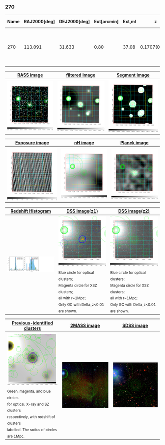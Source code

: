 <div STYLE="page-break-after: always;"></div>

### 270

|Name|RAJ2000[deg]|DEJ2000[deg] |Ext[arcmin]| Ext,ml | z | z_src| C|GC(XSZ,Delta_z<0.01)| GC(OPT,Delta_z<0.01)|GC| R_sig[arcmin] | R500[arcmin] | R500[Mpc]| CRsig[c/s] | CR500[c/s] |L500[1E44 erg/s]|F500[1E-12 erg/s/cm^2]| M500[1E14 Msun]|Tx[keV]|Cnt_sig|Beta|Rc[arcmin]|Comment|Alias|
|---|---|---|---|---|---|------|---|--------|---------|----------|---|---|---|---|---|---|---|---|---|---|---|---|---|---|
|270| 113.091| 31.633| 0.80| 37.08| 0.1707(0.005)| z1, z_xsz| B| F20, MCXC, PSZ2, Tar, XB| A, N, RM, W| A, C, F20, MCXC, N, PSZ2, Tar, W, XB| 6.850| 7.145| 1.247| 0.345(0.038)| 0.347(0.039)| 5.250(0.203)| 6.494(0.251)| 6.51(0.12)| 7.19(0.08)| 156.6| 0.899(-0.102+0.072)| 2.459(-0.447+0.319)| -| k010|

|[RASS image](../image/270/270_img.pdf)|[filtered image](../image/270/270_fil.pdf)|[Segment image](../image/270/270_seg.pdf)|
|-------------------|--------------------|-------------------|
| <img src="../image/270/270_img.png" width="300">  | <img src="../image/270/270_fil.png" width="300">   | <img src="../image/270/270_seg.png" width="300">  |

|[Exposure image](../image/270/270_mex.pdf)| [nH image](../image/270/270_nh.pdf)| [Planck image](../image/270/270_p.pdf)|
|-------------------|--------------------|-------------------|
|<img src="../image/270/270_mex.png" width="300">   | <img src="../image/270/270_nh.png" width="300">    | <img src="../image/270/270_p.png" width="300"> |

|[Redshift Histogram](../image/270/270_zg.pdf) | [DSS image(z1)](../image/270/270_dss_z1.pdf)      |  [DSS image(z2)](../image/270/270_dss_z2.pdf)    |
|-------------------|--------------------|-------------------|
|<img src="../image/270/270_zg.png" width="300"> |<img src="../image/270/270_dss_z1.png" width="300"> <sub><br>Blue circle for optical clusters; <br>Magenta circle for XSZ clusters; <br>all with r=1Mpc; <br>Only GC with Delta_z<0.01 are shown. </sub>| <img src="../image/270/270_dss_z2.png" width="300"><sub><br>Blue circle for optical clusters; <br>Magenta circle for XSZ clusters; <br>all with r=1Mpc; <br>Only GC with Delta_z<0.01 are shown. </sub> |

|[Previous-identified clusters](../image/270/270_gc.pdf) | [2MASS image](../image/270/270_2mass.pdf)      |[SDSS image](../image/270/270_sdss.pdf)   |
|-------------------|-------------------|-------------------|
|<img src=../image/270/270_gc.png width="300"> <br><sub>Green, magenta, and blue circles <br>for optical, X-ray and SZ clusters <br>respectively, with redshift of clusters <br>labelled. The radius of circles <br>are 1Mpc.</sub>|<img src="../image/270/270_2mass.png" width="300">  | <img src="../image/270/270_sdss.png" width="300">  |




